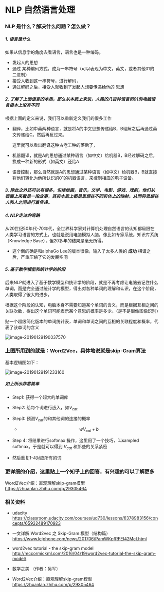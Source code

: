 # NLP 自然语言处理



### NLP 是什么？解决什么问题？怎么做？

##### 1. 语言是什么

如果从信息学的角度去看语言，语言也是一种编码。

- 发起人的思想
- 通过 某种编码方式，成为一串符号（可以表现为中文，英文，或者其他01的二进制）
- 接受人收到这一串符号，进行解码，
- 通过解码之后，接受人就收到了发起人想要传递给他的 思想



##### 2. 了解了上面语言的本质，那么从本质上来说，人类的几百种语言和01的电脑语言根本上没有不同

根据上面的定义来说，我们可以重新定义我们的很多工作

- 翻译，比如中英两种语言，就是将A的中文思想传递给B，B理解之后再通过英文传递给C。然后再反过来。

  这里就可以看出翻译这种古老工种的落后了，

- 机器翻译，就是A的思想通过某种语言（如中文）给机器B，B经过解码之后，换成一种新的形式（如英文）还给A

- 语音控制，那么自然就是A的思想通过某种语言（如中文）给机器B，B就直接将他们转化为他所认识的01的机器语言，来控制相应的电子设备。

  

##### 3. 除此之外还可以有很多，包括绘画，音乐，文学、电影、游戏、戏剧，他们从表面上来看是一段故事，其实本质上都是思想在不同实体上的映射，从而将思想在人和人之间进行着传递。



##### 4. NLP走过的弯路 

从20世纪50年代-70年代，全世界科学家对计算机处理自然语言的认知都局限在人类学习语言的方式上，也就是说用电脑模拟人脑，像比如专家系统，知识库系统（Knowledge Base），但20多年的结果是毫无所得。

- 这个倒的确是和alphaGo Lee的版本很像，输入了太多人类的 **成功** 棋谱之后，严重压缩了它的发展空间

##### 5. 基于数学模型和统计学的阶段

后来NLP就进入了基于数学模型和统计学的阶段，就是不再考虑让电脑去记住什么单词，而是完全通过统计学的模型，得出对各种单词的理解和认识，在这个阶段，人类取得了很大的进步。

根据这个阶段的认知，电脑本身不需要知道某个单词的含义，而是根据互相之间的关联次数，得出这个单词可能表示某个意思的概率是多少。（是不是很像图像识别）

贴一个超级简化版本的单词统计表，单词和单词之间的互相的关联程度和概率，代表了该单词的含义



![image-20190129190037570](https://ws2.sinaimg.cn/large/006tNc79gy1fznnplkmwzj30ou0nm43v.jpg)



### 上图所用到的就是：Word2Vec，具体地说就是skip-Gram算法

基本逻辑图如下：

![image-20190129191233160](https://ws1.sinaimg.cn/large/006tNc79gy1fzno22s3qzj314b0n0n5r.jpg)



##### 如上所示非常简单

- Step1: 获得一个超大的单词库

- Step2: 给每个词进行嵌入，如$V_{cat}$

- Step3: 预测$V_{cat}$的和其他词的连接的概率

  - $$
    wV_{cat} + b
    $$

    

- Step 4: 将结果进行softmax 操作，这里用了一个技巧，叫sampled softmax。于是就可以得到 $V_{cat}$ 和那些的关系紧密
- 然后重复1-4对应所有的词



### 更详细的介绍，这里贴上一个知乎上的回答，有兴趣的可以了解更多

Word2Vec介绍：直观理解skip-gram模型 <https://zhuanlan.zhihu.com/p/29305464>



### 相关资料

- udacity <https://classroom.udacity.com/courses/ud730/lessons/6378983156/concepts/65932489170923>

- 一文详解 Word2vec 之 Skip-Gram 模型（结构篇）<https://www.leiphone.com/news/201706/PamWKpfRFEI42McI.html>

- word2vec tutorial - the skip-gram model <http://mccormickml.com/2016/04/19/word2vec-tutorial-the-skip-gram-model/>

- 数学之美 （作者：吴军）

- Word2Vec介绍：直观理解skip-gram模型 <https://zhuanlan.zhihu.com/p/29305464>